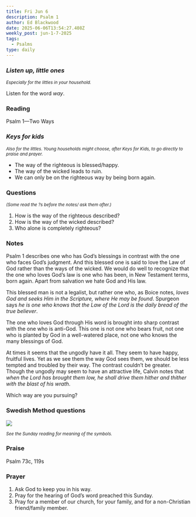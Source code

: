 ```yaml
---
title: Fri Jun 6
description: Psalm 1
author: Ed Blackwood
date: 2025-06-06T13:54:27.408Z
weekly_post: jun-1-7-2025
tags:
  - Psalms
type: daily
---
```

### *Listen up, little ones*

<div><small><i>Especially for the littles in your household.</i></small></div>

Listen for the word *way*.

### Reading

Psalm 1—Two Ways

### *Keys for kids*

<div><small><i>Also for the littles. Young households might choose, after Keys for Kids, to go directly to praise and prayer.</i></small></div>

* The way of the righteous is blessed/happy.
* The way of the wicked leads to ruin.
* We can only be on the righteous way by being born again.

### Questions

<div><small><i>(Some read the ?s before the notes/ ask them after.)</i></small></div>

1. How is the way of the righteous described?
2. How is the way of the wicked described?
3. Who alone is completely righteous?

### Notes

Psalm 1 describes one who has God’s blessings in contrast with the one who faces God’s judgment. And this blessed one is said to love the Law of God rather than the ways of the wicked.
We would do well to recognize that the one who loves God’s law is one who has been, in New Testament terms, born again. Apart from salvation we hate God and His law. 

This blessed man is not a legalist, but rather one who, as Boice notes, *loves God and seeks Him in the Scripture, where He may be found*. Spurgeon says *he is one who knows that the Law of the Lord is the daily bread of the true believer*. 

The one who loves God through His word is brought into sharp contrast with the one who is anti-God. This one is not one who bears fruit, not one who is planted by God in a well-watered place, not one who knows the many blessings of God.

At times it seems that the ungodly have it all. They seem to have happy, fruitful lives. Yet as we see them the way God sees them, we should be less tempted and troubled by their way. The contrast couldn’t be greater. Though the ungodly may seem to have an attractive life, Calvin notes that *when the Lord has brought them low, he shall drive them hither and thither with the blast of his wrath*.

Which way are you pursuing?

### Swedish Method questions

![](/static/img/family_worship_study_ed-swedish_questions.png)

<div><small><i>See the Sunday reading for meaning of the symbols.</i></small></div>

### Praise

Psalm 73c, 119s

### Prayer

1. Ask God to keep you in his way.
2. Pray for the hearing of God’s word preached this Sunday.
3. Pray for a member of our church, for your family, and for a non-Christian friend/family member.